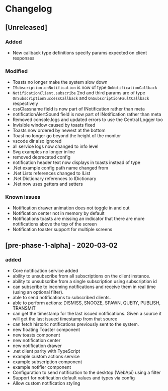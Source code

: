 # Changelog

## [Unreleased]
### Added
 - New callback type definitions specify params expected on client responses

### Modified
  - Toasts no longer make the system slow down
  - `ISubscription.onNotification` is now of type `OnNotificationCallback`
  - `NotificationClient.subscribe` 2nd and third params are of type `OnSubscriptionSuccessCallback` and 
  `OnSubscriptionFaultCallback` respectively 
  - cssClassname field is now part of INotification rather than meta
  - notificationAlertSound field is now part of INotification rather than meta
  - Removed console.logs and updated errors to use the Central Logger too
  - Invisible window caused by toasts fixed
  - Toasts now ordered by newest at the bottom
  - Toast no longer go beyond the height of the monitor
  - vscode dir also ignored
  - all service logs now changed to info level 
  - Svg examples no longer inline
  - removed deprecated config
  - notification header text now displays in toasts instead of type
  - .Net example config path name changed from 
  - .Net Lists references changed to IList
  - .Net Dictionary references to IDictionary
  - .Net now uses getters and setters
  

### Known issues

  - Notification drawer animation does not toggle in and out
  - Notification center not in memory by default
  - Notifications toasts are missing an indicator that there are more notifications above the top of the screen
  - Notification toaster support for multiple screens 

## [pre-phase-1-alpha] - 2020-03-02
### added
 - Core notification service added
 - ability to unsubscribe from all subscriptions on the client instance.
 - ability to unsubscribe from a single subscription using subscription id
 - can subscribe to incoming notifications and receive them in real time (using an optional filter). 
 - able to send notifications to subscribed clients.
 - able to perform actions: DISMISS, SNOOZE, SPAWN, QUERY, PUBLISH, TRANSMIT
 - can get the timestamp for the last issued notifications. Given a source it will get the last issued timestamp from 
 that source 
 - can fetch historic notifications previously sent to the system.
 - new floating Toaster component
 - new toasts component 
 - new notification center
 - new notification drawer
 - .net client parity with TypeScript
 - example custom actions service
 - example subscription component
 - example notifier component
 - Configuration to send notification to the desktop (WebApi) using a filter
 - Support for notification default values and types via config 
 - Allow custom notification styling


